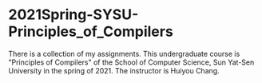 # 2021Spring-SYSU-Principles_of_Compilers
There is a collection of my assignments. This undergraduate course is "Principles of Compilers" of the School of Computer Science, Sun Yat-Sen University in the spring of 2021. The instructor is Huiyou Chang.  

